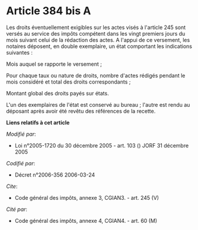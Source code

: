 # Article 384 bis A

Les droits éventuellement exigibles sur les actes visés à l'article 245 sont versés au service des impôts compétent dans les
vingt premiers jours du mois suivant celui de la rédaction des actes. A l'appui de ce versement, les notaires déposent, en
double exemplaire, un état comportant les indications suivantes : 

Mois auquel se rapporte le versement ; 

Pour chaque taux ou nature de droits, nombre d'actes rédigés pendant le mois considéré et total des droits correspondants ; 

Montant global des droits payés sur états. 

L'un des exemplaires de l'état est conservé au bureau ; l'autre est rendu au déposant après avoir été revêtu des références
de la recette.

**Liens relatifs à cet article**

_Modifié par_:

  - Loi n°2005-1720 du 30 décembre 2005 - art. 103 () JORF 31 décembre 2005

_Codifié par_:

  - Décret n°2006-356 2006-03-24

_Cite_:

  - Code général des impôts, annexe 3, CGIAN3. - art. 245 (V)

_Cité par_:

  - Code général des impôts, annexe 4, CGIAN4. - art. 60 (M)
